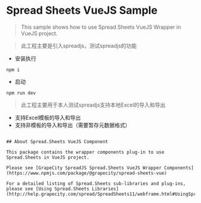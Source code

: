 # Spread Sheets VueJS Sample

>This sample shows how to use Spread.Sheets VueJS  Wrapper in VueJS project.

> 此工程主要是引入spreadjs，测试spreadjs的功能
* 安装执行
```
npm i
```
*  启动
```
npm run dev
```
> 此工程主要用于本人测试spreadjs支持本地Excel的导入和导出
  * 支持Excel模板的导入和导出
  * 支持非模板的导入和导出（需要暂存元数据格式）
```

## About Spread.Sheets VueJS Component

This package contains the wrapper components plug-in to use Spread.Sheets in VueJS project.

Please see [GrapeCity SpreadJS Spread.Sheets VueJS Wrapper Components](https://www.npmjs.com/package/@grapecity/spread-sheets-vue)

For a detailed listing of Spread.Sheets sub-libraries and plug-ins, please see [Using Spread.Sheets Libraries](http://help.grapecity.com/spread/SpreadSheets11/webframe.html#UsingSpread.SheetswithVue.html).